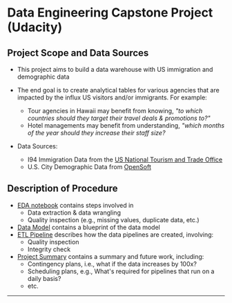 # Data Engineering Capstone Project (Udacity) 

## Project Scope and Data Sources

- This project aims to build a data warehouse with US immigration and demographic data
- The end goal is to create analytical tables for various agencies that are impacted by the influx US visitors and/or immigrants. For example:  
    - Tour agencies in Hawaii may benefit from knowing, _"to which countries should they target their travel deals & promotions to?"_  
    - Hotel managements may benefit from understanding, _"which months of the year should they increase their staff size?_  

- Data Sources:  
    - I94 Immigration Data from the [US National Tourism and Trade Office](https://travel.trade.gov/research/reports/i94/historical/2016.html)  
    - U.S. City Demographic Data from [OpenSoft](https://travel.trade.gov/research/reports/i94/historical/2016.html)  

## Description of Procedure     
- [EDA notebook](./notebooks/Step12_Exploration.ipynb) contains steps involved in   
    - Data extraction & data wrangling  
    - Quality inspection (e.g., missing values, duplicate data, etc.)
- [Data Model](./notebooks/Step3_Data_Model.md) contains a blueprint of the data model
- [ETL Pipeline](./notebooks/Step4_ETL.ipynb) describes how the data pipelines are created, involving:  
    - Quality inspection
    - Integrity check
- [Project Summary](./notebooks/Step4_Summary.md) contains a summary and future work, including:
    - Contingency plans, i.e., what if the data increases by 100x?
    - Scheduling plans, e.g., What's required for pipelines that run on a daily basis?
    - etc.

---
